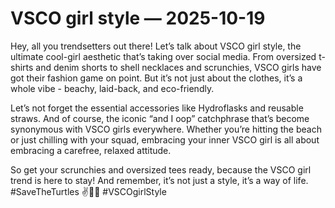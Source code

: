 # VSCO girl style — 2025-10-19

Hey, all you trendsetters out there! Let’s talk about VSCO girl style, the ultimate cool-girl aesthetic that’s taking over social media. From oversized t-shirts and denim shorts to shell necklaces and scrunchies, VSCO girls have got their fashion game on point. But it’s not just about the clothes, it’s a whole vibe - beachy, laid-back, and eco-friendly.

Let’s not forget the essential accessories like Hydroflasks and reusable straws. And of course, the iconic “and I oop” catchphrase that’s become synonymous with VSCO girls everywhere. Whether you’re hitting the beach or just chilling with your squad, embracing your inner VSCO girl is all about embracing a carefree, relaxed attitude.

So get your scrunchies and oversized tees ready, because the VSCO girl trend is here to stay! And remember, it’s not just a style, it’s a way of life. #SaveTheTurtles ✌️🌊🐢 #VSCOgirlStyle